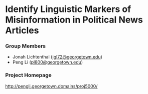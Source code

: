 # Identify Linguistic Markers of Misinformation in Political News Articles

### Group Members
- Jonah Lichtenthal ([jgl72@georgetown.edu](mailto:jgl72@georgetown.edu))
- Peng Li ([pl800@georgetown.edu](mailto:pl800@georgetown.edu))

### Project Homepage
http://pengli.georgetown.domains/proj5000/
